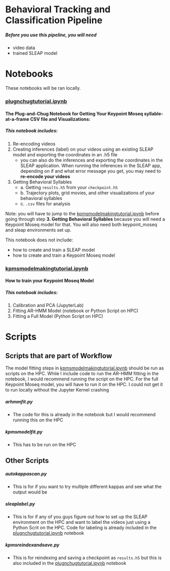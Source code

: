 # Behavioral Tracking and Classification Pipeline
##### Before you use this pipeline, you will need
- video data
- trained SLEAP model
# Notebooks 
These notebooks will be ran locally. 
### [plugnchugtutorial.ipynb](plugnchugtutorial.ipynb)
#### The Plug-and-Chug Notebook for Getting Your Keypoint Moseq syllable-at-a-frame CSV file and Visualizations:
##### This notebook includes:
1. Re-encoding videos
2. Creating inferences (label) on your videos using an existing SLEAP model and exporting the coordinates in an .h5 file
   - you can also do the inferences and exporting the coordinates in the SLEAP application. When running the inferences in the SLEAP app, depending on if and what error message you get, you may need to **re-encode your videos** 
3. Getting Behavioral Syllables
   - a. Getting ```results.h5``` from your ```checkpoint.h5```
   - b. Trajectory plots, grid movies, and other visualizations of your behavioral syllables
   - c. ```.csv``` files for analysis

Note: you will have to jump to the [kpmsmodelmakingtutorial.ipynb](kpmsmodelmakingtutorial.ipynb) before going through step **3. Getting Behavioral Syllables** because you will need a Keypoint Moseq model for that. You will also need both keypoint_moseq and sleap environments set up. 

This notebook does not include:
   - how to create and train a SLEAP model
   - how to create and train a Keypoint Moseq model

### [kpmsmodelmakingtutorial.ipynb](kpmsmodelmakingtutorial.ipynb)
#### How to train your Keypoint Moseq Model
##### This notebook includes:
1. Calibration and PCA (JupyterLab)
2. Fitting AR-HMM Model (notebook or Python Script on HPC)
3. Fitting a Full Model (Python Script on HPC)

# Scripts
## Scripts that are part of Workflow
The model fitting steps in [kpmsmodelmakingtutorial.ipynb](kpmsmodelmakingtutorial.ipynb) should be run as scripts on the HPC. While I include code to run the AR-HMM fitting in the notebook, I would recommend running the script on the HPC. For the full Keypoint Moseq model, you will have to run it on the HPC. I could not get it to run locally without the Jupyter Kernel crashing

##### arhmmfit.py
- The code for this is already in the notebook but I would recommend running this on the HPC

##### kpmsmodelfit.py
- This has to be run on the HPC

## Other Scripts

##### autokappascan.py
- This is for if you want to try multiple different kappas and see what the output would be

##### sleaplabel.py
- This is for if any of you guys figure out how to set up the SLEAP environment on the HPC and want to label the videos just using a Python Scrit on the HPC. Code for labeling is already included in the [plugnchugtutorial.ipynb](plugnchugtutorial.ipynb) notebook

##### kpmsreindexandsave.py
- This is for reindexing and saving a checkpoint as `results.h5` but this is also included in the [plugnchugtutorial.ipynb](plugnchugtutorial.ipynb) notebook